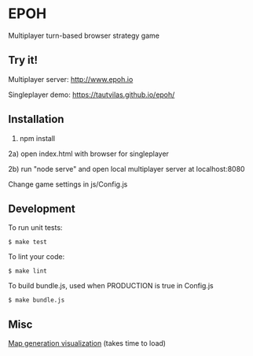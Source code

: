 # EPOH

Multiplayer turn-based browser strategy game

## Try it! ##

Multiplayer server: http://www.epoh.io

Singleplayer demo: https://tautvilas.github.io/epoh/

## Installation ##

1) npm install

2a) open index.html with browser for singleplayer

2b) run "node serve" and open local multiplayer server at localhost:8080

Change game settings in js/Config.js

## Development ###

To run unit tests:

    $ make test

To lint your code:

    $ make lint

To build bundle.js, used when PRODUCTION is true in Config.js

    $ make bundle.js


## Misc ##

[Map generation visualization](https//tautvilas.github.io/epoh.perlin.html) (takes time to load)
